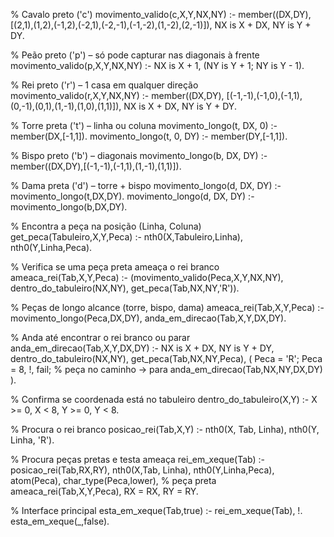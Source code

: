 % Cavalo preto ('c')
movimento_valido(c,X,Y,NX,NY) :-
    member((DX,DY), [(2,1),(1,2),(-1,2),(-2,1),(-2,-1),(-1,-2),(1,-2),(2,-1)]),
    NX is X + DX,
    NY is Y + DY.

% Peão preto ('p') – só pode capturar nas diagonais à frente
movimento_valido(p,X,Y,NX,NY) :-
    NX is X + 1,
    (NY is Y + 1; NY is Y - 1).

% Rei preto ('r') – 1 casa em qualquer direção
movimento_valido(r,X,Y,NX,NY) :-
    member((DX,DY), [(-1,-1),(-1,0),(-1,1),(0,-1),(0,1),(1,-1),(1,0),(1,1)]),
    NX is X + DX,
    NY is Y + DY.

% Torre preta ('t') – linha ou coluna
movimento_longo(t, DX, 0) :- member(DX,[-1,1]).
movimento_longo(t, 0, DY) :- member(DY,[-1,1]).

% Bispo preto ('b') – diagonais
movimento_longo(b, DX, DY) :- member((DX,DY),[(-1,-1),(-1,1),(1,-1),(1,1)]).

% Dama preta ('d') – torre + bispo
movimento_longo(d, DX, DY) :- movimento_longo(t,DX,DY).
movimento_longo(d, DX, DY) :- movimento_longo(b,DX,DY).

% Encontra a peça na posição (Linha, Coluna)
get_peca(Tabuleiro,X,Y,Peca) :-
    nth0(X,Tabuleiro,Linha),
    nth0(Y,Linha,Peca).

% Verifica se uma peça preta ameaça o rei branco
ameaca_rei(Tab,X,Y,Peca) :-
    (movimento_valido(Peca,X,Y,NX,NY),
     dentro_do_tabuleiro(NX,NY),
     get_peca(Tab,NX,NY,'R')).

% Peças de longo alcance (torre, bispo, dama)
ameaca_rei(Tab,X,Y,Peca) :-
    movimento_longo(Peca,DX,DY),
    anda_em_direcao(Tab,X,Y,DX,DY).

% Anda até encontrar o rei branco ou parar
anda_em_direcao(Tab,X,Y,DX,DY) :-
    NX is X + DX,
    NY is Y + DY,
    dentro_do_tabuleiro(NX,NY),
    get_peca(Tab,NX,NY,Peca),
    ( Peca = 'R';
      Peca \= 8, !, fail;  % peça no caminho -> para
      anda_em_direcao(Tab,NX,NY,DX,DY)
    ).

% Confirma se coordenada está no tabuleiro
dentro_do_tabuleiro(X,Y) :-
    X >= 0, X < 8,
    Y >= 0, Y < 8.

% Procura o rei branco
posicao_rei(Tab,X,Y) :-
    nth0(X, Tab, Linha),
    nth0(Y, Linha, 'R').

% Procura peças pretas e testa ameaça
rei_em_xeque(Tab) :-
    posicao_rei(Tab,RX,RY),
    nth0(X,Tab, Linha),
    nth0(Y,Linha,Peca),
    atom(Peca), char_type(Peca,lower), % peça preta
    ameaca_rei(Tab,X,Y,Peca),
    RX = RX, RY = RY.

% Interface principal
esta_em_xeque(Tab,true) :- rei_em_xeque(Tab), !.
esta_em_xeque(_,false).
